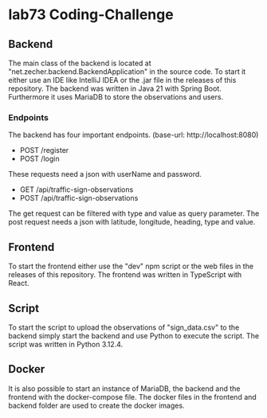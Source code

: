 # lab73 Coding-Challenge #

## Backend ##

The main class of the backend is located at "net.zecher.backend.BackendApplication" in the source code. To start it either use an IDE like IntelliJ IDEA or the .jar file in the releases of this repository. The backend was written in Java 21 with Spring Boot. Furthermore it uses MariaDB to store the observations and users.

### Endpoints ###

The backend has four important endpoints. (base-url: http://localhost:8080)

- POST /register
- POST /login

These requests need a json with userName and password.

- GET  /api/traffic-sign-observations
- POST /api/traffic-sign-observations

The get request can be filtered with type and value as query parameter. The post request needs a json with latitude, longitude, heading, type and value.

## Frontend ##

To start the frontend either use the "dev" npm script or the web files in the releases of this repository. The frontend was written in TypeScript with React.

## Script ##

To start the script to upload the observations of "sign_data.csv" to the backend simply start the backend and use Python to execute the script. The script was written in Python 3.12.4.


## Docker ##

It is also possible to start an instance of MariaDB, the backend and the frontend with the docker-compose file. The docker files in the frontend and backend folder are used to create the docker images.
